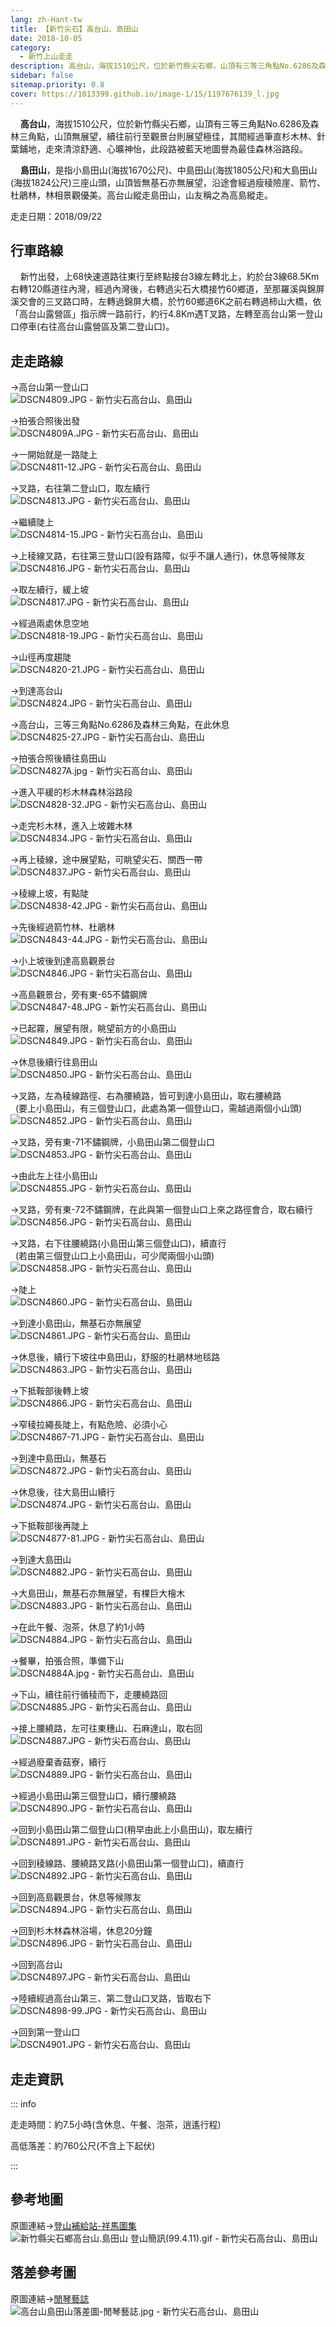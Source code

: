 ```yaml
---
lang: zh-Hant-tw
title: 【新竹尖石】高台山、島田山
date: 2018-10-05
category: 
  - 新竹上山走走
description: 高台山，海拔1510公尺，位於新竹縣尖石鄉，山頂有三等三角點No.6286及森林三角點，山頂無展望，續往前行至觀景台則展望極佳，其間經過筆直杉木林、針葉鋪地，走來清涼舒適、心曠神怡，此段路被藍天地圖譽為最佳森林浴路段。 島田山，是指小島田山(海拔1670公尺)、中島田山(海拔1805公尺)和大島田山(海拔1824公尺)三座山頭，山頂皆無基石亦無展望，沿途會經過瘦稜險崖、箭竹、杜鵑林，林相景觀優美。高台山縱走島田山，山友稱之為高島縱走。
sidebar: false
sitemap.priority: 0.8
cover: https://1013399.github.io/image-1/15/1197676139_l.jpg
---
```


    **高台山**，海拔1510公尺，位於新竹縣尖石鄉，山頂有三等三角點No.6286及森林三角點，山頂無展望，續往前行至觀景台則展望極佳，其間經過筆直杉木林、針葉鋪地，走來清涼舒適、心曠神怡，此段路被藍天地圖譽為最佳森林浴路段。  

    **島田山**，是指小島田山(海拔1670公尺)、中島田山(海拔1805公尺)和大島田山(海拔1824公尺)三座山頭，山頂皆無基石亦無展望，沿途會經過瘦稜險崖、箭竹、杜鵑林，林相景觀優美。高台山縱走島田山，山友稱之為高島縱走。

<!-- more -->

走走日期：2018/09/22

## 行車路線
    新竹出發，上68快速道路往東行至終點接台3線左轉北上，約於台3線68.5Km右轉120縣道往內灣，經過內灣後，右轉過尖石大橋接竹60鄉道，至那羅溪與錦屏溪交會的三叉路口時，左轉過錦屏大橋，於竹60鄉道6K之前右轉過柿山大橋，依「高台山露營區」指示牌一路前行，約行4.8Km遇T叉路，左轉至高台山第一登山口停車(右往高台山露營區及第二登山口)。

## 走走路線
→高台山第一登山口  
![DSCN4809.JPG - 新竹尖石高台山、島田山](https://1013399.github.io/image-1/15/1197676329_l.jpg)

→拍張合照後出發  
![DSCN4809A.JPG - 新竹尖石高台山、島田山](https://1013399.github.io/image-1/15/1197677129_l.jpg)

→一開始就是一路陡上  
![DSCN4811-12.JPG - 新竹尖石高台山、島田山](https://1013399.github.io/image-1/15/1197677053_l.jpg)

→叉路，右往第二登山口，取左續行  
![DSCN4813.JPG - 新竹尖石高台山、島田山](https://1013399.github.io/image-1/15/1197676026_l.jpg)

→繼續陡上  
![DSCN4814-15.JPG - 新竹尖石高台山、島田山](https://1013399.github.io/image-1/15/1197676448_l.jpg)

→上稜線叉路，右往第三登山口(設有路障，似乎不讓人通行)，休息等候隊友  
![DSCN4816.JPG - 新竹尖石高台山、島田山](https://1013399.github.io/image-1/15/1197676027_l.jpg)

→取左續行，緩上坡  
![DSCN4817.JPG - 新竹尖石高台山、島田山](https://1013399.github.io/image-1/15/1197676902_l.jpg)

→經過兩處休息空地  
![DSCN4818-19.JPG - 新竹尖石高台山、島田山](https://1013399.github.io/image-1/15/1197676903_l.jpg)

→山徑再度趨陡  
![DSCN4820-21.JPG - 新竹尖石高台山、島田山](https://1013399.github.io/image-1/15/1197677054_l.jpg)

→到達高台山  
![DSCN4824.JPG - 新竹尖石高台山、島田山](https://1013399.github.io/image-1/15/1197675942_l.jpg)

→高台山，三等三角點No.6286及森林三角點，在此休息  
![DSCN4825-27.JPG - 新竹尖石高台山、島田山](https://1013399.github.io/image-1/15/1197677055_l.jpg)

→拍張合照後續往島田山  
![DSCN4827A.jpg - 新竹尖石高台山、島田山](https://1013399.github.io/image-1/15/1197677272_l.jpg)

→進入平緩的杉木林森林浴路段  
![DSCN4828-32.JPG - 新竹尖石高台山、島田山](https://1013399.github.io/image-1/15/1197677176_l.jpg)

→走完杉木林，進入上坡雜木林  
![DSCN4834.JPG - 新竹尖石高台山、島田山](https://1013399.github.io/image-1/15/1197676136_l.jpg)

→再上稜線，途中展望點，可眺望尖石、關西一帶  
![DSCN4837.JPG - 新竹尖石高台山、島田山](https://1013399.github.io/image-1/15/1197677130_l.jpg)

→稜線上坡，有點陡  
![DSCN4838-42.JPG - 新竹尖石高台山、島田山](https://1013399.github.io/image-1/15/1197677056_l.jpg)

→先後經過箭竹林、杜鵑林  
![DSCN4843-44.JPG - 新竹尖石高台山、島田山](https://1013399.github.io/image-1/15/1197677057_l.jpg)

→小上坡後到達高島觀景台  
![DSCN4846.JPG - 新竹尖石高台山、島田山](https://1013399.github.io/image-1/15/1197676138_l.jpg)

→高島觀景台，旁有東-65不鏽鋼牌  
![DSCN4847-48.JPG - 新竹尖石高台山、島田山](https://1013399.github.io/image-1/15/1197677132_l.jpg)

→已起霧，展望有限，眺望前方的小島田山  
![DSCN4849.JPG - 新竹尖石高台山、島田山](https://1013399.github.io/image-1/15/1197676139_l.jpg)

→休息後續行往島田山  
![DSCN4850.JPG - 新竹尖石高台山、島田山](https://1013399.github.io/image-1/15/1197677274_l.jpg)

→叉路，左為稜線路徑、右為腰繞路，皆可到達小島田山，取右腰繞路  
  (要上小島田山，有三個登山口，此處為第一個登山口，需越過兩個小山頭)  
![DSCN4852.JPG - 新竹尖石高台山、島田山](https://1013399.github.io/image-1/15/1197676140_l.jpg)

→叉路，旁有東-71不鏽鋼牌，小島田山第二個登山口  
![DSCN4853.JPG - 新竹尖石高台山、島田山](https://1013399.github.io/image-1/15/1197676029_l.jpg)

→由此左上往小島田山  
![DSCN4855.JPG - 新竹尖石高台山、島田山](https://1013399.github.io/image-1/15/1197676828_l.jpg)

→叉路，旁有東-72不鏽鋼牌，在此與第一個登山口上來之路徑會合，取右續行  
![DSCN4856.JPG - 新竹尖石高台山、島田山](https://1013399.github.io/image-1/15/1197677378_l.jpg)

→叉路，右下往腰繞路(小島田山第三個登山口)，續直行  
  (若由第三個登山口上小島田山，可少爬兩個小山頭)  
![DSCN4858.JPG - 新竹尖石高台山、島田山](https://1013399.github.io/image-1/15/1197676449_l.jpg)

→陡上  
![DSCN4860.JPG - 新竹尖石高台山、島田山](https://1013399.github.io/image-1/15/1197676450_l.jpg)

→到達小島田山，無基石亦無展望  
![DSCN4861.JPG - 新竹尖石高台山、島田山](https://1013399.github.io/image-1/15/1197677276_l.jpg)

→休息後，續行下坡往中島田山，舒服的杜鵑林地毯路  
![DSCN4863.JPG - 新竹尖石高台山、島田山](https://1013399.github.io/image-1/15/1197676830_l.jpg)

→下抵鞍部後轉上坡  
![DSCN4866.JPG - 新竹尖石高台山、島田山](https://1013399.github.io/image-1/15/1197676831_l.jpg)

→窄稜拉繩長陡上，有點危險、必須小心  
![DSCN4867-71.JPG - 新竹尖石高台山、島田山](https://1013399.github.io/image-1/15/1197676224_l.jpg)

→到達中島田山，無基石  
![DSCN4872.JPG - 新竹尖石高台山、島田山](https://1013399.github.io/image-1/15/1197676225_l.jpg)

→休息後，往大島田山續行  
![DSCN4874.JPG - 新竹尖石高台山、島田山](https://1013399.github.io/image-1/15/1197677380_l.jpg)

→下抵鞍部後再陡上  
![DSCN4877-81.JPG - 新竹尖石高台山、島田山](https://1013399.github.io/image-1/15/1197677180_l.jpg)

→到達大島田山  
![DSCN4882.JPG - 新竹尖石高台山、島田山](https://1013399.github.io/image-1/15/1197676452_l.jpg)

→大島田山，無基石亦無展望，有棵巨大檜木  
![DSCN4883.JPG - 新竹尖石高台山、島田山](https://1013399.github.io/image-1/15/1197677181_l.jpg)

→在此午餐、泡茶，休息了約1小時  
![DSCN4884.JPG - 新竹尖石高台山、島田山](https://1013399.github.io/image-1/15/1197676834_l.jpg)

→餐畢，拍張合照，準備下山  
![DSCN4884A.jpg - 新竹尖石高台山、島田山](https://1013399.github.io/image-1/15/1197676144_l.jpg)

→下山，續往前行循稜而下，走腰繞路回  
![DSCN4885.JPG - 新竹尖石高台山、島田山](https://1013399.github.io/image-1/15/1197677182_l.jpg)

→接上腰繞路，左可往東穗山、石麻達山，取右回  
![DSCN4887.JPG - 新竹尖石高台山、島田山](https://1013399.github.io/image-1/15/1197676835_l.jpg)

→經過廢棄香菇寮，續行  
![DSCN4889.JPG - 新竹尖石高台山、島田山](https://1013399.github.io/image-1/15/1197677059_l.jpg)

→經過小島田山第三個登山口，續行腰繞路  
![DSCN4890.JPG - 新竹尖石高台山、島田山](https://1013399.github.io/image-1/15/1197676145_l.jpg)

→回到小島田山第二個登山口(稍早由此上小島田山)，取左續行  
![DSCN4891.JPG - 新竹尖石高台山、島田山](https://1013399.github.io/image-1/15/1197676146_l.jpg)

→回到稜線路、腰繞路叉路(小島田山第一個登山口)，續直行  
![DSCN4892.JPG - 新竹尖石高台山、島田山](https://1013399.github.io/image-1/15/1197676147_l.jpg)

→回到高島觀景台，休息等候隊友  
![DSCN4894.JPG - 新竹尖石高台山、島田山](https://1013399.github.io/image-1/15/1197677138_l.jpg)

→回到杉木林森林浴場，休息20分鐘  
![DSCN4896.JPG - 新竹尖石高台山、島田山](https://1013399.github.io/image-1/15/1197676837_l.jpg)

→回到高台山  
![DSCN4897.JPG - 新竹尖石高台山、島田山](https://1013399.github.io/image-1/15/1197677183_l.jpg)

→陸續經過高台山第三、第二登山口叉路，皆取右下  
![DSCN4898-99.JPG - 新竹尖石高台山、島田山](https://1013399.github.io/image-1/15/1197676149_l.jpg)

→回到第一登山口  
![DSCN4901.JPG - 新竹尖石高台山、島田山](https://1013399.github.io/image-1/15/1197676150_l.jpg)

## 走走資訊
::: info

走走時間：約7.5小時(含休息、午餐、泡茶，逍遙行程)

高低落差：約760公尺(不含上下起伏)

:::

## 參考地圖 
原圖連結→[登山補給站-祥馬圖集](https://www.keepon.com.tw/thread-303f276e-15d8-e411-93ec-000e04b74954.html)  
![新竹縣尖石鄉高台山.島田山 登山簡訊(99.4.11).gif - 新竹尖石高台山、島田山](https://1013399.github.io/image-1/15/1197677281_l.jpg)

## 落差參考圖 
原圖連結→[閒琴藝誌](https://blog.xuite.net/td01031/blog/350863858)  
![高台山島田山落差圖-閒琴藝誌.jpg - 新竹尖石高台山、島田山](https://1013399.github.io/image-1/15/1197676339_l.jpg)